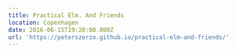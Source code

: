 ```yaml
---
title: Practical Elm. And Friends
location: Copenhagen
date: 2016-06-15T19:20:00.000Z
url: 'https://peterszerzo.github.io/practical-elm-and-friends/'
---
```


